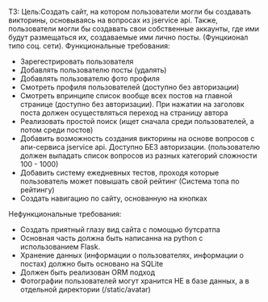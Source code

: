 ТЗ:
Цель:Создать сайт, на котором пользователи могли бы создавать викторины, основываясь на вопросах из jservice api. Также, пользователи могли бы создавать
свои собственные аккаунты, где ими будут размещаться их, создаваемые ими лично посты. (Фунцкионал типо соц. сети).
Функциональные требования:
- Зарегестрировать пользователя
- Добавлять пользователю посты (удалять)
- Добавлять пользователю фото профиля
- Смотреть профиля пользователей (доступно без авторизации)
- Смотреть впринципе список вообще всех постов на главной странице (доступно без авторизации). При нажатии на 
заголовк поста должен осуществляться переход на страницу автора
- Реализовать простой поиск (ищет сначала среди пользователей, а потом среди постов)
- Добавить возможность создания викторины на основе вопросов с апи-сервиса jservice api. Доступно БЕЗ авторизации.
(пользователю должен выпадать список вопросов из разных категорий сложности 100 - 1000)
- Добавить систему ежедневных тестов, проходя которые пользователь может повышать свой рейтинг (Система топа по рейтингу)
- Создать навигацию по сайту, основанную на кнопках

Нефункциональные требования:
- Создать приятный глазу вид сайта с помощью бутсратпа
- Основная часть должна быть написанна на python с использованием Flask.
- Хранение данных (информации о пользователях, информации о постах) должно быть основано на SQLite
- Должен быть реализован ORM подход
- Фотографии пользователей могут хранится НЕ в базе данных, а в отдельной директории (/static/avatar)






